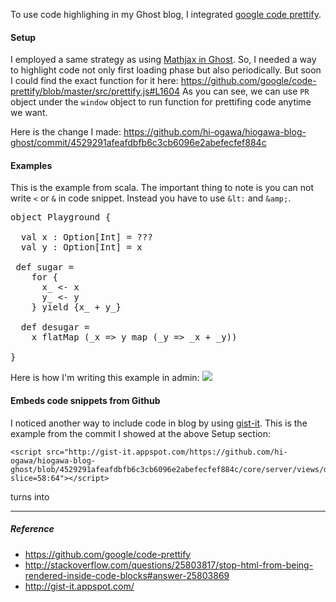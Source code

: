 <!--
{
  "title": "Code highlighting in Ghost",
  "date": "2015-11-19T08:02:25.000Z",
  "category": "",
  "tags": [
    "ghost-tag"
  ],
  "draft": false
}
-->

To use code highlighing in my Ghost blog, I integrated [google code prettify](https://github.com/google/code-prettify).

#### Setup

I employed a same strategy as using [Mathjax in Ghost](http://hiogawa-blog.herokuapp.com/display-math-symbol-in-ghost/).
So, I needed a way to highlight code not only first loading phase but also periodically. But soon I could find the exact function for it here:
https://github.com/google/code-prettify/blob/master/src/prettify.js#L1604
As you can see, we can use `PR` object under the `window` object to run function for prettifing code anytime we want.

Here is the change I made:
https://github.com/hi-ogawa/hiogawa-blog-ghost/commit/4529291afeafdbfb6c3cb6096e2abefecfef884c

#### Examples

This is the example from scala. The important thing to note is you can not write `<` or `&` in code snippet. Instead you have to use `&lt:` and `&amp;`.

<pre class="prettyprint">
object Playground {

  val x : Option[Int] = ???
  val y : Option[Int] = x

 def sugar =
    for {
      x_ <- x
      y_ <- y
    } yield {x_ + y_}

  def desugar =
    x flatMap (_x => y map (_y => _x + _y))

}
</pre>

Here is how I'm writing this example in admin:
![](https://hiogawa-blog.s3.amazonaws.com/2015/Nov/Screen_Shot_2015_11_20_at_02_01_36-1447952508016.png)

#### Embeds code snippets from Github
I noticed another way to include code in blog by using [gist-it](http://gist-it.appspot.com/).
This is the example from the commit I showed at the above Setup section:

```
<script src="http://gist-it.appspot.com/https://github.com/hi-ogawa/hiogawa-blog-ghost/blob/4529291afeafdbfb6c3cb6096e2abefecfef884c/core/server/views/default.hbs?slice=58:64"></script>
```
turns into
<script src="http://gist-it.appspot.com/https://github.com/hi-ogawa/hiogawa-blog-ghost/blob/4529291afeafdbfb6c3cb6096e2abefecfef884c/core/server/views/default.hbs?slice=58:64"></script>

---
##### Reference
- https://github.com/google/code-prettify
- http://stackoverflow.com/questions/25803817/stop-html-from-being-rendered-inside-code-blocks#answer-25803869
- http://gist-it.appspot.com/